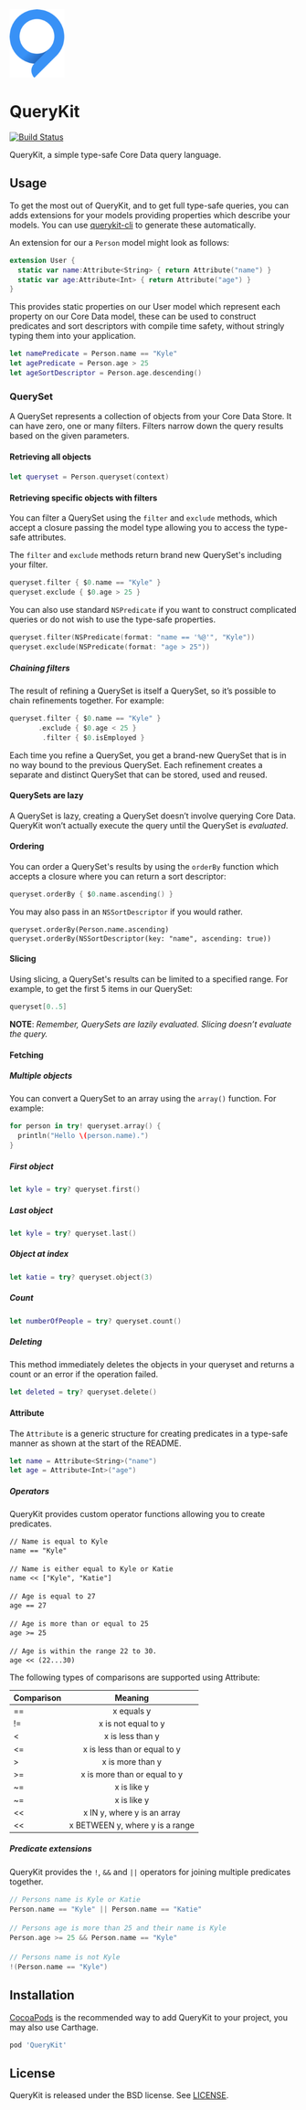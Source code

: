 <img src="QueryKit.png" width=96 height=120 alt="QueryKit Logo" />

# QueryKit

[![Build Status](http://img.shields.io/travis/QueryKit/QueryKit/master.svg?style=flat)](https://travis-ci.org/QueryKit/QueryKit)

QueryKit, a simple type-safe Core Data query language.

## Usage

To get the most out of QueryKit, and to get full type-safe queries, you can
adds extensions for your models providing properties which describe your
models. You can use [querykit-cli](https://github.com/QueryKit/querykit-cli)
to generate these automatically.

An extension for our a `Person` model might look as follows:

```swift
extension User {
  static var name:Attribute<String> { return Attribute("name") }
  static var age:Attribute<Int> { return Attribute("age") }
}
```

This provides static properties on our User model which represent each property
on our Core Data model, these can be used to construct predicates and sort
descriptors with compile time safety, without stringly typing them
into your application.

```swift
let namePredicate = Person.name == "Kyle"
let agePredicate = Person.age > 25
let ageSortDescriptor = Person.age.descending()
```

### QuerySet

A QuerySet represents a collection of objects from your Core Data Store.
It can have zero, one or many filters. Filters narrow down the query
results based on the given parameters.

#### Retrieving all objects

```swift
let queryset = Person.queryset(context)
```

#### Retrieving specific objects with filters

You can filter a QuerySet using the `filter` and `exclude` methods, which
accept a closure passing the model type allowing you to access the
type-safe attributes.

The `filter` and `exclude` methods return brand new QuerySet's including your filter.

```swift
queryset.filter { $0.name == "Kyle" }
queryset.exclude { $0.age > 25 }
```

You can also use standard `NSPredicate` if you want to construct complicated
queries or do not wish to use the type-safe properties.

```swift
queryset.filter(NSPredicate(format: "name == '%@'", "Kyle"))
queryset.exclude(NSPredicate(format: "age > 25"))
```

##### Chaining filters

The result of refining a QuerySet is itself a QuerySet, so it’s possible
to chain refinements together. For example:

```swift
queryset.filter { $0.name == "Kyle" }
       .exclude { $0.age < 25 }
        .filter { $0.isEmployed }
```

Each time you refine a QuerySet, you get a brand-new QuerySet that is in
no way bound to the previous QuerySet. Each refinement creates a separate
and distinct QuerySet that can be stored, used and reused.

#### QuerySets are lazy

A QuerySet is lazy, creating a QuerySet doesn’t involve querying
Core Data. QueryKit won’t actually execute the query until the
QuerySet is *evaluated*.

#### Ordering

You can order a QuerySet's results by using the `orderBy` function which
accepts a closure where you can return a sort descriptor:

```swift
queryset.orderBy { $0.name.ascending() }
```

You may also pass in an `NSSortDescriptor` if you would rather.

```
queryset.orderBy(Person.name.ascending)
queryset.orderBy(NSSortDescriptor(key: "name", ascending: true))
```

#### Slicing

Using slicing, a QuerySet's results can be limited to a specified range. For
example, to get the first 5 items in our QuerySet:

```swift
queryset[0..5]
```

**NOTE**: *Remember, QuerySets are lazily evaluated. Slicing doesn’t evaluate the query.*

#### Fetching

##### Multiple objects

You can convert a QuerySet to an array using the `array()` function. For example:

```swift
for person in try! queryset.array() {
  println("Hello \(person.name).")
}
```

##### First object

```swift
let kyle = try? queryset.first()
```

##### Last object

```swift
let kyle = try? queryset.last()
```

##### Object at index

```swift
let katie = try? queryset.object(3)
```

##### Count

```swift
let numberOfPeople = try? queryset.count()
```

##### Deleting

This method immediately deletes the objects in your queryset and returns a
count or an error if the operation failed.

```swift
let deleted = try? queryset.delete()
```

#### Attribute

The `Attribute` is a generic structure for creating predicates in a
type-safe manner as shown at the start of the README.

```swift
let name = Attribute<String>("name")
let age = Attribute<Int>("age")
```

##### Operators

QueryKit provides custom operator functions allowing you to create predicates.

```
// Name is equal to Kyle
name == "Kyle"

// Name is either equal to Kyle or Katie
name << ["Kyle", "Katie"]

// Age is equal to 27
age == 27

// Age is more than or equal to 25
age >= 25

// Age is within the range 22 to 30.
age << (22...30)
```

The following types of comparisons are supported using Attribute:

| Comparison | Meaning |
| ------- |:--------:|
| == | x equals y |
| != | x is not equal to y |
| < | x is less than y |
| <= | x is less than or equal to y |
| > | x is more than y |
| >= | x is more than or equal to y |
| ~= | x is like y |
| ~= | x is like y |
| << | x IN y, where y is an array |
| << | x BETWEEN y, where y is a range |

##### Predicate extensions

QueryKit provides the `!`, `&&` and `||` operators for joining multiple predicates together.

```swift
// Persons name is Kyle or Katie
Person.name == "Kyle" || Person.name == "Katie"

// Persons age is more than 25 and their name is Kyle
Person.age >= 25 && Person.name == "Kyle"

// Persons name is not Kyle
!(Person.name == "Kyle")
```

## Installation

[CocoaPods](http://cocoapods.org) is the recommended way to add QueryKit to
your project, you may also use Carthage.

```ruby
pod 'QueryKit'
```

## License

QueryKit is released under the BSD license. See [LICENSE](LICENSE).

